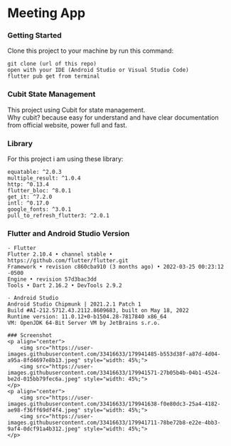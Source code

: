 # Meeting App

### Getting Started

Clone this project to your machine by run this command:

```
git clone (url of this repo)
open with your IDE (Android Studio or Visual Studio Code)
flutter pub get from terminal
```

### Cubit State Management

This project using Cubit for state management.\
Why cubit? because easy for understand and have clear documentation from official website, power full and fast.

### Library

For this project i am using these library:

```
equatable: ^2.0.3
multiple_result: ^1.0.4
http: ^0.13.4
flutter_bloc: ^8.0.1
get_it: ^7.2.0
intl: ^0.17.0
google_fonts: ^3.0.1
pull_to_refresh_flutter3: ^2.0.1
```


### Flutter and Android Studio Version

```
- Flutter
Flutter 2.10.4 • channel stable • https://github.com/flutter/flutter.git
Framework • revision c860cba910 (3 months ago) • 2022-03-25 00:23:12 -0500
Engine • revision 57d3bac3dd
Tools • Dart 2.16.2 • DevTools 2.9.2

- Android Studio
Android Studio Chipmunk | 2021.2.1 Patch 1
Build #AI-212.5712.43.2112.8609683, built on May 18, 2022
Runtime version: 11.0.12+0-b1504.28-7817840 x86_64
VM: OpenJDK 64-Bit Server VM by JetBrains s.r.o.

### Screenshot
<p align="center">
    <img src="https://user-images.githubusercontent.com/33416633/179941485-b553d38f-a87d-4d04-a95a-8fd4697e8b13.jpeg" style="width: 45%;">
    <img src="https://user-images.githubusercontent.com/33416633/179941571-27b05b4b-04b1-4524-be2d-015bb79fec6a.jpeg" style="width: 45%;">
</p>
<p align="center">
    <img src="https://user-images.githubusercontent.com/33416633/179941638-f0e80dc3-25a4-4182-ae98-f36ff69df4f4.jpeg" style="width: 45%;">
    <img src="https://user-images.githubusercontent.com/33416633/179941711-78be72b8-e22e-4bb3-9af4-0dcf91a4b312.jpeg" style="width: 45%;">
</p>
